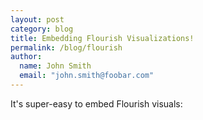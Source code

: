 ```yaml
---
layout: post
category: blog
title: Embedding Flourish Visualizations!
permalink: /blog/flourish
author:
  name: John Smith
  email: "john.smith@foobar.com"
---
```


It's super-easy to embed Flourish visuals: 

<div class="flourish-embed flourish-scatter" data-src="visualisation/1434571"><script src="https://public.flourish.studio/resources/embed.js"></script></div>
